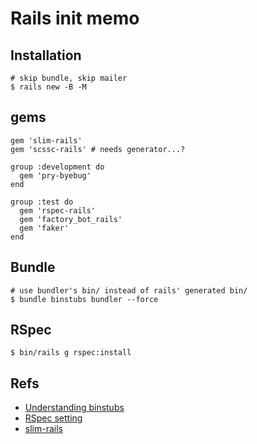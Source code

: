 # Rails init memo

## Installation

```
# skip bundle, skip mailer
$ rails new -B -M
```

## gems

```
gem 'slim-rails'
gem 'scssc-rails' # needs generator...?

group :development do
  gem 'pry-byebug'
end

group :test do
  gem 'rspec-rails'
  gem 'factory_bot_rails'
  gem 'faker'
end
```

## Bundle

```
# use bundler's bin/ instead of rails' generated bin/
$ bundle binstubs bundler --force
```

## RSpec

```
$ bin/rails g rspec:install
```

## Refs

- [Understanding binstubs](https://techracho.bpsinc.jp/hachi8833/2016_08_24/25037)
- [RSpec setting](https://qiita.com/akiko-pusu/items/0f15130509a88cf59a7d)
- [slim-rails](https://github.com/slim-template/slim-rails)
